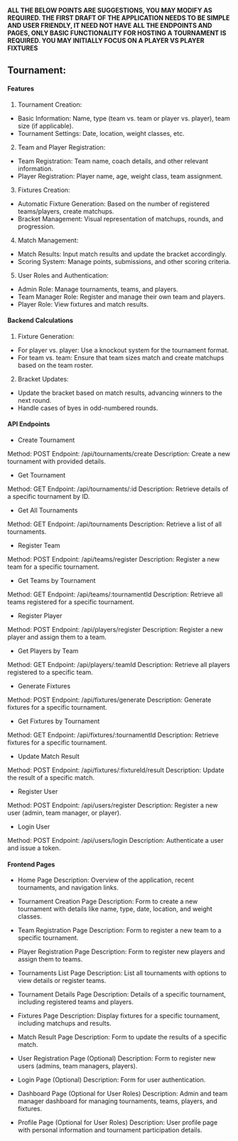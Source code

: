 **ALL THE BELOW POINTS ARE SUGGESTIONS, YOU MAY MODIFY AS REQUIRED. THE FIRST DRAFT OF THE APPLICATION NEEDS TO BE SIMPLE AND USER FRIENDLY, IT NEED NOT HAVE ALL THE ENDPOINTS AND PAGES, ONLY BASIC FUNCTIONALITY FOR HOSTING A TOURNAMENT IS REQUIRED. YOU MAY INITIALLY FOCUS ON A PLAYER VS PLAYER FIXTURES**

## Tournament:

#### Features

1. Tournament Creation:

- Basic Information: Name, type (team vs. team or player vs. player), team size (if applicable).
- Tournament Settings: Date, location, weight classes, etc.

2. Team and Player Registration:

- Team Registration: Team name, coach details, and other relevant information.
- Player Registration: Player name, age, weight class, team assignment.

3. Fixtures Creation:

- Automatic Fixture Generation: Based on the number of registered teams/players, create matchups.
- Bracket Management: Visual representation of matchups, rounds, and progression.

4. Match Management:

- Match Results: Input match results and update the bracket accordingly.
- Scoring System: Manage points, submissions, and other scoring criteria.

5. User Roles and Authentication:

- Admin Role: Manage tournaments, teams, and players.
- Team Manager Role: Register and manage their own team and players.
- Player Role: View fixtures and match results.

#### Backend Calculations

1. Fixture Generation:

- For player vs. player: Use a knockout system for the tournament format.
- For team vs. team: Ensure that team sizes match and create matchups based on the team roster.

2. Bracket Updates:

- Update the bracket based on match results, advancing winners to the next round.
- Handle cases of byes in odd-numbered rounds.

#### API Endpoints

- Create Tournament

Method: POST
Endpoint: /api/tournaments/create
Description: Create a new tournament with provided details.

- Get Tournament

Method: GET
Endpoint: /api/tournaments/:id
Description: Retrieve details of a specific tournament by ID.

- Get All Tournaments

Method: GET
Endpoint: /api/tournaments
Description: Retrieve a list of all tournaments.

- Register Team

Method: POST
Endpoint: /api/teams/register
Description: Register a new team for a specific tournament.

- Get Teams by Tournament

Method: GET
Endpoint: /api/teams/:tournamentId
Description: Retrieve all teams registered for a specific tournament.

- Register Player

Method: POST
Endpoint: /api/players/register
Description: Register a new player and assign them to a team.

- Get Players by Team

Method: GET
Endpoint: /api/players/:teamId
Description: Retrieve all players registered to a specific team.

- Generate Fixtures

Method: POST
Endpoint: /api/fixtures/generate
Description: Generate fixtures for a specific tournament.

- Get Fixtures by Tournament

Method: GET
Endpoint: /api/fixtures/:tournamentId
Description: Retrieve fixtures for a specific tournament.

- Update Match Result

Method: POST
Endpoint: /api/fixtures/:fixtureId/result
Description: Update the result of a specific match.

- Register User

Method: POST
Endpoint: /api/users/register
Description: Register a new user (admin, team manager, or player).

- Login User

Method: POST
Endpoint: /api/users/login
Description: Authenticate a user and issue a token.

#### Frontend Pages

- Home Page
Description: Overview of the application, recent tournaments, and navigation links.

- Tournament Creation Page
Description: Form to create a new tournament with details like name, type, date, location, and weight classes.

- Team Registration Page
Description: Form to register a new team to a specific tournament.

- Player Registration Page
Description: Form to register new players and assign them to teams.

- Tournaments List Page
Description: List all tournaments with options to view details or register teams.

- Tournament Details Page
Description: Details of a specific tournament, including registered teams and players.

- Fixtures Page
Description: Display fixtures for a specific tournament, including matchups and results.

- Match Result Page
Description: Form to update the results of a specific match.

- User Registration Page (Optional)
Description: Form to register new users (admins, team managers, players).

- Login Page (Optional)
Description: Form for user authentication.

- Dashboard Page (Optional for User Roles)
Description: Admin and team manager dashboard for managing tournaments, teams, players, and fixtures.

- Profile Page (Optional for User Roles)
Description: User profile page with personal information and tournament participation details.
